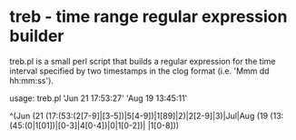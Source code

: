 # treb - time range regular expression builder

treb.pl is a small perl script that builds a regular expression for the time interval specified by two timestamps in the clog format (i.e. 'Mmm dd hh:mm:ss').

usage: treb.pl 'Jun 21 17:53:27' 'Aug 19 13:45:11'

^(Jun (21 (17:(53:(2[7-9]|[3-5])|5[4-9])|1[89]|2)|2[2-9]|3)|Jul|Aug (19 (13:(45:(0|1[01])|[0-3]|4[0-4])|0|1[0-2])| |1[0-8]))

